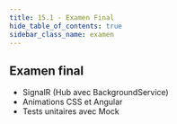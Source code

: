 ```yaml
---
title: 15.1 - Examen Final
hide_table_of_contents: true
sidebar_class_name: examen
---
```


## Examen final

- SignalR (Hub avec BackgroundService)
- Animations CSS et Angular
- Tests unitaires avec Mock
